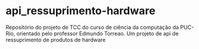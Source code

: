 # api_ressuprimento-hardware
 Repositório do projeto de TCC do curso de ciência da computação da PUC-Rio, orientado pelo professor Edmundo Torreao. Um projeto de api de ressuprimento de produtos de hardware
